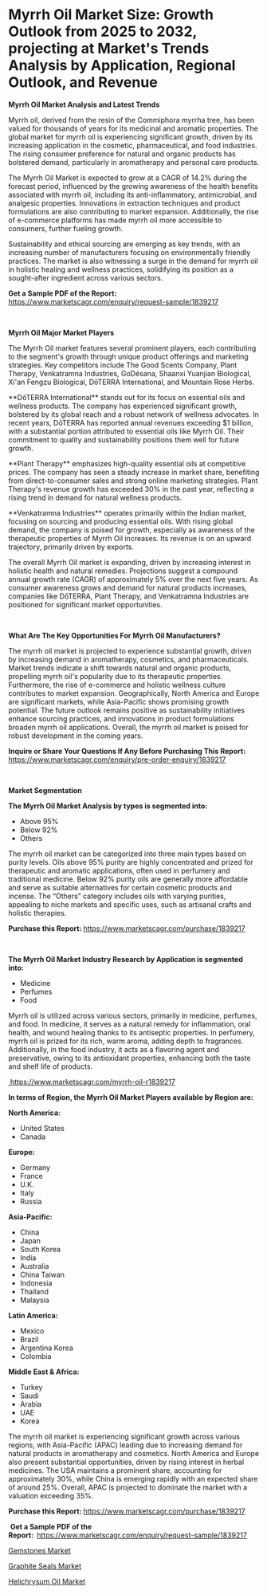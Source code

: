 <p><h1>Myrrh Oil Market Size: Growth Outlook from 2025 to 2032, projecting at Market's Trends Analysis by Application, Regional Outlook, and Revenue</h1></p><p><strong>Myrrh Oil Market Analysis and Latest Trends</strong></p>
<p><p>Myrrh oil, derived from the resin of the Commiphora myrrha tree, has been valued for thousands of years for its medicinal and aromatic properties. The global market for myrrh oil is experiencing significant growth, driven by its increasing application in the cosmetic, pharmaceutical, and food industries. The rising consumer preference for natural and organic products has bolstered demand, particularly in aromatherapy and personal care products.</p><p>The Myrrh Oil Market is expected to grow at a CAGR of 14.2% during the forecast period, influenced by the growing awareness of the health benefits associated with myrrh oil, including its anti-inflammatory, antimicrobial, and analgesic properties. Innovations in extraction techniques and product formulations are also contributing to market expansion. Additionally, the rise of e-commerce platforms has made myrrh oil more accessible to consumers, further fueling growth.</p><p>Sustainability and ethical sourcing are emerging as key trends, with an increasing number of manufacturers focusing on environmentally friendly practices. The market is also witnessing a surge in the demand for myrrh oil in holistic healing and wellness practices, solidifying its position as a sought-after ingredient across various sectors.</p></p>
<p><strong>Get a Sample PDF of the Report:&nbsp;</strong> <a href="https://www.marketscagr.com/enquiry/request-sample/1839217?utm_campaign=2194&utm_medium=2&utm_source=Github&utm_content=ia&utm_term=01042025&utm_id=myrrh-oil">https://www.marketscagr.com/enquiry/request-sample/1839217</a></p>
<p>&nbsp;</p>
<p><strong>Myrrh Oil Major Market Players</strong></p>
<p><p>The Myrrh Oil market features several prominent players, each contributing to the segment's growth through unique product offerings and marketing strategies. Key competitors include The Good Scents Company, Plant Therapy, Venkatramna Industries, GoDésana, Shaanxi Yuanjian Biological, Xi'an Fengzu Biological, DōTERRA International, and Mountain Rose Herbs.</p><p>**DōTERRA International** stands out for its focus on essential oils and wellness products. The company has experienced significant growth, bolstered by its global reach and a robust network of wellness advocates. In recent years, DōTERRA has reported annual revenues exceeding $1 billion, with a substantial portion attributed to essential oils like Myrrh Oil. Their commitment to quality and sustainability positions them well for future growth.</p><p>**Plant Therapy** emphasizes high-quality essential oils at competitive prices. The company has seen a steady increase in market share, benefiting from direct-to-consumer sales and strong online marketing strategies. Plant Therapy's revenue growth has exceeded 30% in the past year, reflecting a rising trend in demand for natural wellness products.</p><p>**Venkatramna Industries** operates primarily within the Indian market, focusing on sourcing and producing essential oils. With rising global demand, the company is poised for growth, especially as awareness of the therapeutic properties of Myrrh Oil increases. Its revenue is on an upward trajectory, primarily driven by exports.</p><p>The overall Myrrh Oil market is expanding, driven by increasing interest in holistic health and natural remedies. Projections suggest a compound annual growth rate (CAGR) of approximately 5% over the next five years. As consumer awareness grows and demand for natural products increases, companies like DōTERRA, Plant Therapy, and Venkatramna Industries are positioned for significant market opportunities.</p></p>
<p>&nbsp;</p>
<p><strong>What Are The Key Opportunities For Myrrh Oil Manufacturers?</strong></p>
<p><p>The myrrh oil market is projected to experience substantial growth, driven by increasing demand in aromatherapy, cosmetics, and pharmaceuticals. Market trends indicate a shift towards natural and organic products, propelling myrrh oil's popularity due to its therapeutic properties. Furthermore, the rise of e-commerce and holistic wellness culture contributes to market expansion. Geographically, North America and Europe are significant markets, while Asia-Pacific shows promising growth potential. The future outlook remains positive as sustainability initiatives enhance sourcing practices, and innovations in product formulations broaden myrrh oil applications. Overall, the myrrh oil market is poised for robust development in the coming years.</p></p>
<p><strong>Inquire or Share Your Questions If Any Before Purchasing This Report:</strong> <a href="https://www.marketscagr.com/enquiry/pre-order-enquiry/1839217?utm_campaign=2194&utm_medium=2&utm_source=Github&utm_content=ia&utm_term=01042025&utm_id=myrrh-oil">https://www.marketscagr.com/enquiry/pre-order-enquiry/1839217</a></p>
<p>&nbsp;</p>
<p><strong>Market Segmentation</strong></p>
<p><strong>The Myrrh Oil Market Analysis by types is segmented into:</strong></p>
<p><ul><li>Above 95%</li><li>Below 92%</li><li>Others</li></ul></p>
<p><p>The myrrh oil market can be categorized into three main types based on purity levels. Oils above 95% purity are highly concentrated and prized for therapeutic and aromatic applications, often used in perfumery and traditional medicine. Below 92% purity oils are generally more affordable and serve as suitable alternatives for certain cosmetic products and incense. The “Others” category includes oils with varying purities, appealing to niche markets and specific uses, such as artisanal crafts and holistic therapies.</p></p>
<p><strong>Purchase this Report:&nbsp;</strong><a href="https://www.marketscagr.com/purchase/1839217?utm_campaign=2194&utm_medium=2&utm_source=Github&utm_content=ia&utm_term=01042025&utm_id=myrrh-oil">https://www.marketscagr.com/purchase/1839217</a></p>
<p>&nbsp;</p>
<p><strong>The Myrrh Oil Market Industry Research by Application is segmented into:</strong></p>
<p><ul><li>Medicine</li><li>Perfumes</li><li>Food</li></ul></p>
<p><p>Myrrh oil is utilized across various sectors, primarily in medicine, perfumes, and food. In medicine, it serves as a natural remedy for inflammation, oral health, and wound healing thanks to its antiseptic properties. In perfumery, myrrh oil is prized for its rich, warm aroma, adding depth to fragrances. Additionally, in the food industry, it acts as a flavoring agent and preservative, owing to its antioxidant properties, enhancing both the taste and shelf life of products.</p></p>
<p><a href="https://www.marketscagr.com/myrrh-oil-r1839217?utm_campaign=2194&utm_medium=2&utm_source=Github&utm_content=ia&utm_term=01042025&utm_id=myrrh-oil">&nbsp;https://www.marketscagr.com/myrrh-oil-r1839217</a></p>
<p><strong>In terms of Region, the Myrrh Oil Market Players available by Region are:</strong></p>
<p>
    <p> <strong> North America: </strong>
        <ul>
            <li>United States</li>
            <li>Canada</li>
        </ul>
        </p> 
    <p> <strong> Europe: </strong>
        <ul>
            <li>Germany</li>
            <li>France</li>
            <li>U.K.</li>
            <li>Italy</li>
            <li>Russia</li>
        </ul>
        </p> 
    <p> <strong> Asia-Pacific: </strong>
        <ul>
            <li>China</li>
            <li>Japan</li>
            <li>South Korea</li>
            <li>India</li>
            <li>Australia</li>
            <li>China Taiwan</li>
            <li>Indonesia</li>
            <li>Thailand</li>
            <li>Malaysia</li>
        </ul>
        </p> 
    <p> <strong> Latin America: </strong>
        <ul>
            <li>Mexico</li>
            <li>Brazil</li>
            <li>Argentina Korea</li>
            <li>Colombia</li>
        </ul>
        </p> 
    <p> <strong> Middle East & Africa: </strong>
        <ul>
            <li>Turkey</li>
            <li>Saudi</li>
            <li>Arabia</li>
            <li>UAE</li>
            <li>Korea</li>
        </ul>
    </p>
    </p>
<p><p>The myrrh oil market is experiencing significant growth across various regions, with Asia-Pacific (APAC) leading due to increasing demand for natural products in aromatherapy and cosmetics. North America and Europe also present substantial opportunities, driven by rising interest in herbal medicines. The USA maintains a prominent share, accounting for approximately 30%, while China is emerging rapidly with an expected share of around 25%. Overall, APAC is projected to dominate the market with a valuation exceeding 35%.</p></p>
<p><strong>Purchase this Report: </strong><a href="https://www.marketscagr.com/purchase/1839217?utm_campaign=2194&utm_medium=2&utm_source=Github&utm_content=ia&utm_term=01042025&utm_id=myrrh-oil">https://www.marketscagr.com/purchase/1839217</a></p>
<p>&nbsp;<strong>Get a Sample PDF of the Report:&nbsp;&nbsp;</strong><a href="https://www.marketscagr.com/enquiry/request-sample/1839217?utm_campaign=2194&utm_medium=2&utm_source=Github&utm_content=ia&utm_term=01042025&utm_id=myrrh-oil">https://www.marketscagr.com/enquiry/request-sample/1839217</a></p>
<p><strong></strong></p>
<p><p><a href="https://github.com/smarzkathyb6/Market-Research-Report-List-1/blob/main/gemstones-market.md?utm_campaign=2194&utm_medium=2&utm_source=Github&utm_content=ia&utm_term=01042025&utm_id=myrrh-oil">Gemstones Market</a></p><p><a href="https://github.com/goickpache1m/Market-Research-Report-List-1/blob/main/graphite-seals-market.md?utm_campaign=2194&utm_medium=2&utm_source=Github&utm_content=ia&utm_term=01042025&utm_id=myrrh-oil">Graphite Seals Market</a></p><p><a href="https://github.com/ChiragRp1/Market-Research-Report-List-7/blob/main/helichrysum-oil-market.md?utm_campaign=2194&utm_medium=2&utm_source=Github&utm_content=ia&utm_term=01042025&utm_id=myrrh-oil">Helichrysum Oil Market</a></p></p>
